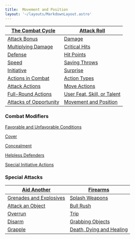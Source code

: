 ```yaml
---
title:  Movement and Position 
layout: '~/layouts/MarkdownLayout.astro'
---
```


| [ The Combat Cycle ](/modern.d20.srd/combat/combat.cycle) | [ Attack Roll ](/modern.d20.srd/combat/attack.roll) |
|---|---|
| [ Attack Bonus ](/modern.d20.srd/combat/attack.bonus) | [ Damage ](/modern.d20.srd/combat/damage) |
| [ Multiplying Damage ](/modern.d20.srd/combat/multiplying.damage) | [ Critical Hits ](/modern.d20.srd/combat/critical.hits) |
| [ Defense ](/modern.d20.srd/combat/defense) | [ Hit Points ](/modern.d20.srd/combat/hit.points) |
| [ Speed ](/modern.d20.srd/combat/speed) | [ Saving Throws ](/modern.d20.srd/combat/saving.throws) |
| [ Initiative ](/modern.d20.srd/combat/initiative) | [ Surprise ](/modern.d20.srd/combat/surprise) |
| [ Actions in Combat ](/modern.d20.srd/combat/actions.in.combat) | [ Action Types ](/modern.d20.srd/combat/action.types) |
| [ Attack Actions ](/modern.d20.srd/combat/attack.actions) | [ Move Actions ](/modern.d20.srd/combat/move.actions) |
| [ Full-Round Actions ](/modern.d20.srd/combat/full.round.actions) | [ User Feat, Skill, or Talent ](/modern.d20.srd/combat/use.feat.skill.talent) |
| [ Attacks of Opportunity ](/modern.d20.srd/combat/attacks.of.opportunity) | [ Movement and Position ](/modern.d20.srd/combat/movement.and.position) |
###  Combat Modifiers

[ Favorable and Unfavorable Conditions](/modern.d20.srd/combat/favorable.unfavorable.conditions)

[ Cover ](/modern.d20.srd/combat/cover)

[ Concealment ](/modern.d20.srd/combat/concealment)

[ Helpless Defenders ](/modern.d20.srd/combat/helpless.defenders)

[ Special Initiative Actions](/modern.d20.srd/combat/special.initiative.actions)

###  Special Attacks

| [ Aid Another ](/modern.d20.srd/combat/aid.another) | [ Firearms ](/modern.d20.srd/combat/firearms) |
|---|---|
| [ Grenades and Explosives ](/modern.d20.srd/combat/grenades.explosives) | [ Splash Weapons ](/modern.d20.srd/combat/splash.weapons) |
| [ Attack an Object ](/modern.d20.srd/combat/attack.an.object) | [ Bull Rush ](/modern.d20.srd/combat/bull.rush) |
| [ Overrun ](/modern.d20.srd/combat/overrun) | [ Trip ](/modern.d20.srd/combat/trip) |
| [ Disarm ](/modern.d20.srd/combat/disarm) | [ Grabbing Objects ](/modern.d20.srd/combat/grabbing.objects) |
| [ Grapple ](/modern.d20.srd/combat/grapple) | [ Death, Dying and Healing ](/modern.d20.srd/combat/death.dying.healing) |
